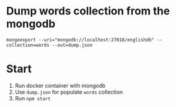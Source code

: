 # Dump words collection from the mongodb

```
mongoexport --uri="mongodb://localhost:27018/englishdb" --collection=words --out=dump.json
```

# Start

1. Run docker container with mongodb
2. Use `dump.json` for populate `words` collection
3. Run `npm start`
